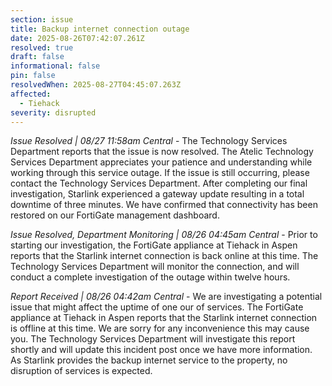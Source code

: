 ```yaml
---
section: issue
title: Backup internet connection outage
date: 2025-08-26T07:42:07.261Z
resolved: true
draft: false
informational: false
pin: false
resolvedWhen: 2025-08-27T04:45:07.263Z
affected:
  - Tiehack
severity: disrupted
---
```

*Issue Resolved | 08/27 11:58am Central* - The Technology Services Department reports that the issue is now resolved. The Atelic Technology Services Department appreciates your patience and understanding while working through this service outage. If the issue is still occurring, please contact the Technology Services Department. After completing our final investigation, Starlink experienced a gateway update resulting in a total downtime of three minutes. We have confirmed that connectivity has been restored on our FortiGate management dashboard.

*Issue Resolved, Department Monitoring | 08/26 04:45am Central* - Prior to starting our investigation, the FortiGate appliance at Tiehack in Aspen reports that the Starlink internet connection is back online at this time. The Technology Services Department will monitor the connection, and will conduct a complete investigation of the outage within twelve hours.

*Report Received | 08/26 04:42am Central* - We are investigating a potential issue that might affect the uptime of one our of services. The FortiGate appliance at Tiehack in Aspen reports that the Starlink internet connection is offline at this time. We are sorry for any inconvenience this may cause you. The Technology Services Department will investigate this report shortly and will update this incident post once we have more information. As Starlink provides the backup internet service to the property, no disruption of services is expected.